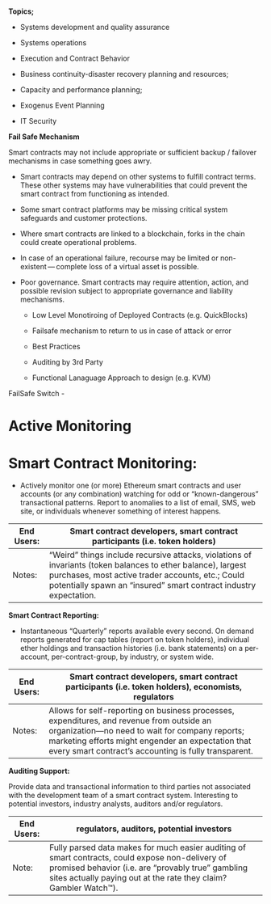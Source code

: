 #

**Topics;**

- Systems development and quality assurance

- Systems operations

- Execution and Contract Behavior

- Business continuity-disaster recovery planning and resources;

- Capacity and performance planning;

- Exogenus Event Planning

- IT Security

**Fail Safe Mechanism**

Smart contracts may not include appropriate or sufficient backup / failover
mechanisms in case something goes awry.

- Smart contracts may depend on other systems to fulfill contract terms. These
  other systems may have vulnerabilities that could prevent the smart contract
  from functioning as intended.

- Some smart contract platforms may be missing critical system safeguards and
  customer protections.

- Where smart contracts are linked to a blockchain, forks in the chain could
  create operational problems.

- In case of an operational failure, recourse may be limited or
  non-existent — complete loss of a virtual asset is possible.

- Poor governance. Smart contracts may require attention, action, and possible
  revision subject to appropriate governance and liability mechanisms.

  - Low Level Monotiroing of Deployed Contracts (e.g. QuickBlocks)

  - Failsafe mechanism to return to us in case of attack or error

  - Best Practices

  - Auditing by 3rd Party

  - Functional Lanaguage Approach to design (e.g. KVM)

FailSafe Switch -

# Active Monitoring

# **Smart Contract Monitoring:**

- Actively monitor one (or more) Ethereum smart contracts and user accounts (or
  any combination) watching for odd or “known-dangerous” transactional patterns.
  Report to anomalies to a list of email, SMS, web site, or individuals whenever
  something of interest happens.

| End Users: | Smart contract developers, smart contract participants (i.e. token holders)                                                                                                                                                           |
| ---------- | ------------------------------------------------------------------------------------------------------------------------------------------------------------------------------------------------------------------------------------- |
| Notes:     | “Weird” things include recursive attacks, violations of invariants (token balances to ether balance), largest purchases, most active trader accounts, etc.; Could potentially spawn an “insured” smart contract industry expectation. |

**Smart Contract Reporting:**

- Instantaneous “Quarterly” reports available every second. On demand reports
  generated for cap tables (report on token holders), individual ether holdings
  and transaction histories (i.e. bank statements) on a per-account,
  per-contract-group, by industry, or system wide.

| End Users: | Smart contract developers, smart contract participants (i.e. token holders), economists, regulators                                                                                                                                                        |
| ---------- | ---------------------------------------------------------------------------------------------------------------------------------------------------------------------------------------------------------------------------------------------------------- |
| Notes:     | Allows for self-reporting on business processes, expenditures, and revenue from outside an organization—​no need to wait for company reports; marketing efforts might engender an expectation that every smart contract’s accounting is fully transparent. |

**Auditing Support:**

Provide data and transactional information to third parties not associated with
the development team of a smart contract system. Interesting to potential
investors, industry analysts, auditors and/or regulators.

| End Users: | regulators, auditors, potential investors                                                                                                                                                                                 |
| ---------- | ------------------------------------------------------------------------------------------------------------------------------------------------------------------------------------------------------------------------- |
| Note:      | Fully parsed data makes for much easier auditing of smart contracts, could expose non-delivery of promised behavior (i.e. are “provably true” gambling sites actually paying out at the rate they claim? Gambler Watch™). |
